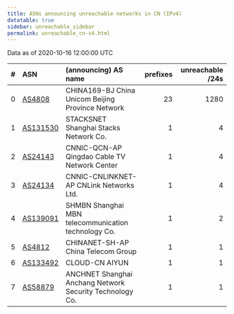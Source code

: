```yaml
---
title: ASNs announcing unreachable networks in CN (IPv4)
datatable: true
sidebar: unreachable_sidebar
permalink: unreachable_cn-v4.html
---
```


Data as of 2020-10-16 12:00:00 UTC


<div class="datatable-begin"></div>

|   # | ASN                                      | (announcing) AS name                                     |   prefixes |   unreachable /24s |
|----:|:-----------------------------------------|:---------------------------------------------------------|-----------:|-------------------:|
|   0 | [AS4808](unreachable_AS4808-v4.html)     | CHINA169-BJ China Unicom Beijing Province Network        |         23 |               1280 |
|   1 | [AS131530](unreachable_AS131530-v4.html) | STACKSNET Shanghai Stacks Network Co.                    |          1 |                  4 |
|   2 | [AS24143](unreachable_AS24143-v4.html)   | CNNIC-QCN-AP Qingdao Cable TV Network Center             |          1 |                  4 |
|   3 | [AS24134](unreachable_AS24134-v4.html)   | CNNIC-CNLINKNET-AP CNLink Networks Ltd.                  |          1 |                  4 |
|   4 | [AS139091](unreachable_AS139091-v4.html) | SHMBN Shanghai MBN telecommunication technology Co.      |          1 |                  2 |
|   5 | [AS4812](unreachable_AS4812-v4.html)     | CHINANET-SH-AP China Telecom Group                       |          1 |                  1 |
|   6 | [AS133492](unreachable_AS133492-v4.html) | CLOUD-CN AIYUN                                           |          1 |                  1 |
|   7 | [AS58879](unreachable_AS58879-v4.html)   | ANCHNET Shanghai Anchang Network Security Technology Co. |          1 |                  1 |

<div class="datatable-end"></div>